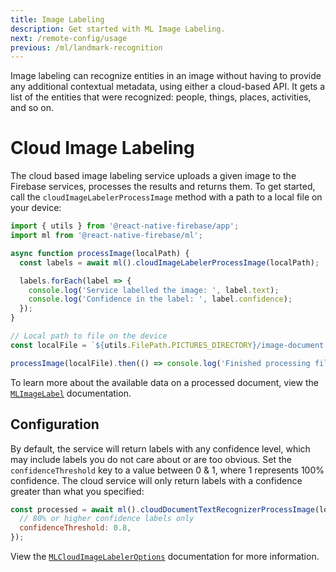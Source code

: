 ```yaml
---
title: Image Labeling
description: Get started with ML Image Labeling.
next: /remote-config/usage
previous: /ml/landmark-recognition
---
```


Image labeling can recognize entities in an image without having to provide any additional contextual metadata, using
either a cloud-based API. It gets a list of the entities that were recognized: people, things, places,
activities, and so on.

# Cloud Image Labeling

The cloud based image labeling service uploads a given image to the Firebase services, processes the results and returns them.
To get started, call the `cloudImageLabelerProcessImage` method with a path to a local file on your device:

```js
import { utils } from '@react-native-firebase/app';
import ml from '@react-native-firebase/ml';

async function processImage(localPath) {
  const labels = await ml().cloudImageLabelerProcessImage(localPath);

  labels.forEach(label => {
    console.log('Service labelled the image: ', label.text);
    console.log('Confidence in the label: ', label.confidence);
  });
}

// Local path to file on the device
const localFile = `${utils.FilePath.PICTURES_DIRECTORY}/image-document.jpg`;

processImage(localFile).then(() => console.log('Finished processing file.'));
```

To learn more about the available data on a processed document, view the [`MLImageLabel`](/reference/ml/mlimagelabel)
documentation.

## Configuration

By default, the service will return labels with any confidence level, which may include labels you do not care about or
are too obvious. Set the `confidenceThreshold` key to a value between 0 & 1, where 1 represents 100% confidence. The
cloud service will only return labels with a confidence greater than what you specified:

```js
const processed = await ml().cloudDocumentTextRecognizerProcessImage(localPath, {
  // 80% or higher confidence labels only
  confidenceThreshold: 0.8,
});
```

View the [`MLCloudImageLabelerOptions`](/reference/ml/mlcloudimagelabeleroptions) documentation for more information.

